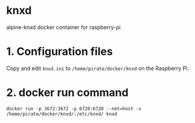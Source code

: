 # knxd
alpine-knxd docker container for raspberry-pi

# 1. Configuration files

Copy and edit ```knxd.ini``` to ```/home/pirate/docker/knxd``` on the Raspberry Pi.

# 2. docker run command

```
docker run -p 3672:3672 -p 6720:6720 --net=host -v /home/pirate/docker/knxd/:/etc/knxd/ knxd
```
